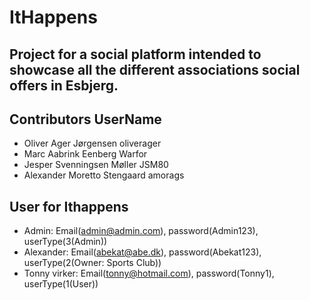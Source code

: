 # ItHappens

## Project for a social platform intended to showcase all the different associations social offers in Esbjerg.

## Contributors                  UserName
- Oliver Ager Jørgensen          oliverager
- Marc Aabrink Eenberg           Warfor
- Jesper Svenningsen Møller      JSM80
- Alexander Moretto Stengaard    amorags

## User for Ithappens
- Admin:         Email(admin@admin.com),     password(Admin123),   userType(3(Admin))
- Alexander:     Email(abekat@abe.dk),       password(Abekat123),  userType(2(Owner: Sports Club))
- Tonny virker:  Email(tonny@hotmail.com),   password(Tonny1),     userType(1(User))

